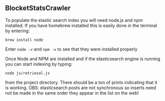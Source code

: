 ## BlocketStatsCrawler


To populate the elastic search index you will need node.js and npm installed. 
If you have homebrew installed this is easily done in the terminal by entering:

`brew install node`

Enter 
`node -v`
and
`npm -v` to see that they were installed properly

Once Node and NPM are installed and if the elasticsearch engine is running you can start indexing by typing:

`node js/retrieval.js`

from the project directory. There should be a ton of prints indicating that it is working. 
OBS: elasticsearch posts are not synchronous so inserts need not be made in the same order they appear in the list on the web! 
